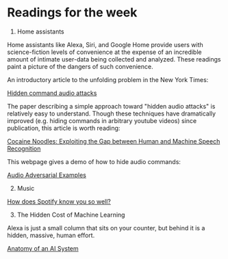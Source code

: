 # Readings for the week

1. Home assistants

Home assistants like Alexa, Siri, and Google Home provide users with
science-fiction levels of convenience at the expense of an incredible
amount of intimate user-data being collected and analyzed. These
readings paint a picture of the dangers of such convenience.

An introductory article to the unfolding problem in the New York Times:

[Hidden command audio attacks](https://www.nytimes.com/2018/05/10/technology/alexa-siri-hidden-command-audio-attacks.html)

The paper describing a simple approach toward "hidden audio attacks"
is relatively easy to understand. Though these techniques have
dramatically improved (e.g. hiding commands in arbitrary youtube
videos) since publication, this article is worth reading:

[Cocaine Noodles: Exploiting the Gap between Human and Machine Speech Recognition](https://www.usenix.org/system/files/conference/woot15/woot15-paper-vaidya.pdf)

This webpage gives a demo of how to hide audio commands:

[Audio Adversarial Examples](https://nicholas.carlini.com/code/audio_adversarial_examples/)


2. Music

[How does Spotify know you so well?](https://medium.com/s/story/spotifys-discover-weekly-how-machine-learning-finds-your-new-music-19a41ab76efe)

3. The Hidden Cost of Machine Learning

Alexa is just a small column that sits on your counter, but behind it
is a hidden, massive, human effort.

[Anatomy of an AI System](https://anatomyof.ai/)
